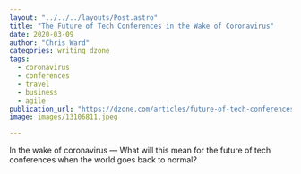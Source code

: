 ```yaml
---
layout: "../../../layouts/Post.astro"
title: "The Future of Tech Conferences in the Wake of Coronavirus"
date: 2020-03-09
author: "Chris Ward"
categories: writing dzone
tags: 
  - coronavirus
  - conferences
  - travel
  - business
  - agile
publication_url: "https://dzone.com/articles/future-of-tech-conferences-coronavirus"
image: images/13106811.jpeg

---
```

In the wake of coronavirus — What will this mean for the future of tech conferences when the world goes back to normal?

